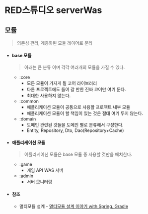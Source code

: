 RED스튜디오 serverWas
=============

## 모듈
  > 의존성 관리, 계층화된 모듈 레이어로 분리
  
  * #### base 모듈
    > 아래는 큰 분류 이며 각각 여러개의 모듈을 가질 수 있다.
    * :core
      * 모든 모듈이 가지게 될 코어 라이브러리
      * 다른 프로젝트에도 들어 갈 만한 진짜 코어만 여기 둔다.
      * 최대한 사용하지 않는다.
    * :common
      * 애플리케이션 모듈이 공통으로 사용할 프로젝트 내부 모듈
      * 애플리케이션 모듈이 할 책임이 있는 것은 절대 여기 두지 않는다.
    * :domain
      * 도메인 관련된 것들을 도메인 별로 분류해서 구성한다.
      * Entity, Repository, Dto, Dao(Repository+Cache)
      
  * #### 애플리케이션 모듈
      > 어플리케이션 모듈은 base 모듈 중 사용할 것만을 배치한다.
      * :game
        * 게임 API WAS 서버
      * :admin
        * 서버 모니터링

  * #### 참조
     * 멀티모듈 설계 - [멀티모듈 설계 이야기 with Spring, Gradle](https://techblog.woowahan.com/2637/)